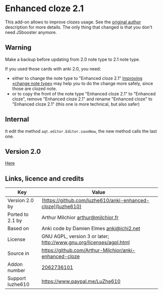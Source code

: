 # Enhanced cloze 2.1
This add-on allows to improve clozes usage. See the [original author](https://ankiweb.net/shared/info/873439973) description for more details. The only thing that changed is that you don't need JSbooster anymore.

## Warning
Make a backup before updating from 2.0 note type to 2.1 note type.

If you used those cards with anki 2.0, you need:
* either to change the note type to "Enhanced cloze 2.1" [Improving «change note type»](https://ankiweb.net/shared/info/513858554) may help you to do the change more safely, since those are clozed note.
* or to copy the front of the note type "Enhanced cloze 2.1" to "Enhanced cloze", remove "Enhanced cloze 2.1" and rename "Enhanced cloze" to "Enhanced cloze 2.1" (this one is more technical, but also safer)

## Internal
It edit the method `aqt.editor.Editor.saveNow`, the new method calls
the last one.

## Version 2.0
[Here](https://ankiweb.net/shared/info/873439973)

## Links, licence and credits

Key         |Value
------------|-------------------------------------------------------------------
Version 2.0 by | [https://github.com/luzhe610/anki-enhanced-cloze](luzhe610)
Ported to 2.1 by | Arthur Milchior <arthur@milchior.fr>
Based on    | Anki code by Damien Elmes <anki@ichi2.net>
License     | GNU AGPL, version 3 or later; http://www.gnu.org/licenses/agpl.html
Source in   | https://github.com/Arthur-Milchior/anki-enhanced-cloze
Addon number| [2062736101](https://ankiweb.net/shared/info/2062736101)
Support luzhe610| https://www.paypal.me/LuZhe610
